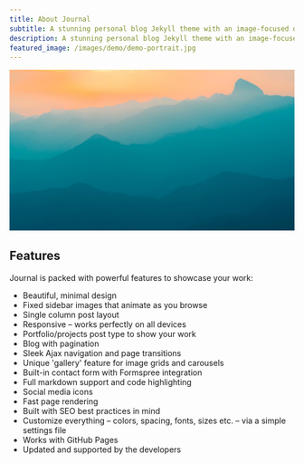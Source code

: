 ```yaml
---
title: About Journal
subtitle: A stunning personal blog Jekyll theme with an image-focused design.
description: A stunning personal blog Jekyll theme with an image-focused design.
featured_image: /images/demo/demo-portrait.jpg
---
```


![](/images/demo/demo-landscape.jpg)

## Features

Journal is packed with powerful features to showcase your work:

* Beautiful, minimal design
* Fixed sidebar images that animate as you browse
* Single column post layout
* Responsive – works perfectly on all devices
* Portfolio/projects post type to show your work
* Blog with pagination
* Sleek Ajax navigation and page transitions
* Unique 'gallery' feature for image grids and carousels
* Built-in contact form with Formspree integration
* Full markdown support and code highlighting
* Social media icons
* Fast page rendering
* Built with SEO best practices in mind
* Customize everything – colors, spacing, fonts, sizes etc. – via a simple settings file
* Works with GitHub Pages
* Updated and supported by the developers

